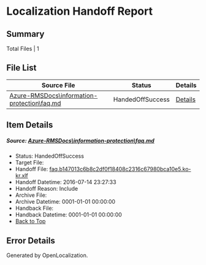 # <a name='report-top'></a> Localization Handoff Report

## Summary
 Total Files | 1

## File List
 Source File | Status | Details 
 ----------- | ------ | ------- 
 [Azure-RMSDocs\information-protection\faq.md](https://github.com/Microsoft/Azure-RMSDocs-pr/blob/ca6495e767afac32ad883d2c355bdcab97049c9b/Azure-RMSDocs/information-protection/faq.md) | HandedOffSuccess | [Details](#c7a7b6b3ec8a139a9ac52cb8d35f4c2c0ef4c352154)

## Item Details
##### <a name='c7a7b6b3ec8a139a9ac52cb8d35f4c2c0ef4c352154'></a> Source: [Azure-RMSDocs\information-protection\faq.md](https://github.com/Microsoft/Azure-RMSDocs-pr/blob/ca6495e767afac32ad883d2c355bdcab97049c9b/Azure-RMSDocs/information-protection/faq.md)
* Status: HandedOffSuccess
* Target File: 
* Handoff File: [faq.b147013c6b8c2df0f18408c2316c67980bca10e5.ko-kr.xlf](https://github.com/Microsoft/EM.handoff/blob/a8a20ef3782a03740b2e33401da00adc3b05bb14/ol-handoff/Microsoft/Azure-RMSDocs-pr.ko-kr/master/faq.b147013c6b8c2df0f18408c2316c67980bca10e5.ko-kr.xlf)
* Handoff Datetime: 2016-07-14 23:27:33
* Handoff Reason: Include
* Archive File: 
* Archive Datetime: 0001-01-01 00:00:00
* Handback File: 
* Handback Datetime: 0001-01-01 00:00:00
* [Back to Top](#report-top)


## Error Details

Generated by OpenLocalization.
